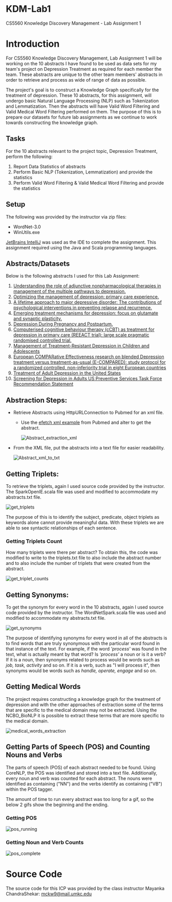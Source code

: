 # KDM-Lab1

CS5560 Knowledge Discovery Management - Lab Assignment 1



# Introduction

For CS5560 Knowledge Discovery Management, Lab Assignment 1 will be working on the 10 abstracts I have found to be used as data sets for my team's project on Depression Treatment as required for each member the team. These abstracts are unique to the other team members' abstracts in order to retrieve and process as wide of range of data as possible.

The project's goal is to construct a Knowledge Graph specifically for the treatment of depression. These 10 abstracts, for this assignment, will undergo basic Natural Language Processing (NLP) such as Tokenization and Lemmatization. Then the abstracts will have Valid Word Filtering and Valid Medical Word Filtering performed on them. The purpose of this is to prepare our datasets for future lab assignments as we continue to work towards constructing the knowledge graph.



## Tasks

For the 10 abstracts relevant to the project topic, Depression Treatment, perform the following:

1. Report Data Statistics of abstracts
2. Perform Basic NLP (Tokenization, Lemmatization) and provide the statistics
3. Perform Valid Word Filtering & Valid Medical Word Filtering and provide the statistics



## Setup

The following was provided by the instructor via zip files:

* WordNet-3.0 
* WinUtils.exe

[JetBrains IntelliJ](https://www.jetbrains.com/idea/) was used as the IDE to complete the assignment. This assignment required using the Java and Scala programming languages.



## Abstracts/Datasets

Below is the following abstracts I used for this Lab Assignment:

1. [Understanding the role of adjunctive nonpharmacological therapies in management of the multiple pathways to depression.](https://www.ncbi.nlm.nih.gov/pubmed/25539873)
2. [Optimizing the management of depression: primary care experience.](https://www.ncbi.nlm.nih.gov/pubmed/25539874/) 
3. [A lifetime approach to major depressive disorder: The contributions  of psychological interventions in preventing relapse and recurrence.](https://www.ncbi.nlm.nih.gov/pubmed/25754289)
4. [Emerging treatment mechanisms for depression: focus on glutamate and synaptic plasticity.](https://www.ncbi.nlm.nih.gov/pubmed/26854424) 
5. [Depression During Pregnancy and Postpartum.]( https://www.ncbi.nlm.nih.gov/pubmed/26879925)
6. [Computerised cognitive behaviour therapy (cCBT) as treatment for  depression in primary care (REEACT trial): large scale pragmatic  randomised controlled trial.](https://www.ncbi.nlm.nih.gov/pubmed/26559241)
7. [Management of Treatment-Resistant Depression in Children and Adolescents](https://www.ncbi.nlm.nih.gov/pubmed/25200567)
8. [European COMPARative Effectiveness research on blended Depression  treatment versus treatment-as-usual (E-COMPARED): study protocol for a  randomized controlled, non-inferiority trial in eight European countries](https://www.ncbi.nlm.nih.gov/pubmed/27488181)
9. [Treatment of Adult Depression in the United States](https://www.ncbi.nlm.nih.gov/pubmed/27571438)
10. [Screening for Depression in Adults US Preventive Services Task Force Recommendation Statement](https://www.ncbi.nlm.nih.gov/pubmed/26813211)



## Abstraction Steps:

- Retrieve Abstracts using HttpURLConnection to Pubmed for an xml file.

  - Use the [efetch xml example](https://dataguide.nlm.nih.gov/eutilities/utilities.html#efetch) from Pubmed and alter to get the abstract.

    ![Abstract_extraction_xml](../docs/Lab1/Abstract_extraction_xml.gif)

- From the XML file, put the abstracts into a text file for easier readability.

  ![Abstract_xml_to_txt](../docs/Lab1/Abstract_xml_to_txt.gif)



## Getting Triplets:

To retrieve the triplets, again I used source code provided by the instructor. The SparkOpenIE.scala file was used and modified to accommodate my abstracts.txt file.

![get_triplets](../docs/Lab1/get_triplets.gif)

The purpose of this is to identify the subject, predicate, object triplets as keywords alone cannot provide meaningful data. With these triplets we are able to see syntactic relationships of each sentence.

### Getting Triplets Count

How many triplets were there per abstract? To obtain this, the code was modified to write to the triplets.txt file to also include the abstract number and to also include the number of triplets that were created from the abstract.

![get_triplet_counts](../docs/Lab1/get_triplet_counts.gif)



## Getting Synonyms:

To get the synonym for every word in the 10 abstracts, again I used source code provided by the instructor. The WordNetSpark.scala file was used and modified to accommodate my abstracts.txt file.

![get_synonyms](../docs/Lab1/get_synonyms.gif)

The purpose of identifying synonyms for every word in all of the abstracts is to find words that are truly synonymous with the particular word found in that instance of the text. For example, if the word *'process'* was found in the text, what is actually meant by that word? Is *'process'* a noun or is it a verb? If it is a noun, then synonyms related to process would be words such as *job, task, activity* and so on. If it is a verb, such as "I will process it", then synonyms would be words such as *handle, operate, engage* and so on.



## Getting Medical Words

The project requires constructing a knowledge graph for the treatment of depression and with the other approaches of extraction some of the terms that are specific to the medical domain may not be extracted. Using the NCBO_BioNLP it is possible to extract these terms that are more specific to the medical domain.

![medical_words_extraction](../docs/Lab1/medical_words_extraction.gif)



## Getting Parts of Speech (POS) and Counting Nouns and Verbs

The parts of speech (POS) of each abstract needed to be found. Using CoreNLP, the POS was identified and stored into a text file. Additionally, every noun and verb was counted for each abstract. The nouns were identified as containing ("NN") and the verbs identify as containing ("VB") within the POS tagger.

The amount of time to run every abstract was too long for a gif, so the below 2 gifs show the beginning and the ending.

### Getting POS

![pos_running](../docs/Lab1/pos_running.gif)

### Getting Noun and Verb Counts

![pos_complete](../docs/Lab1/pos_complete.gif)



# Source Code

The source code for this ICP was provided by the class instructor Mayanka ChandraShekar: [mckw9@mail.umkc.edu](mckw9@mail.umkc.edu)